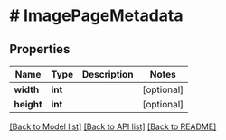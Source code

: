 # # ImagePageMetadata

## Properties

Name | Type | Description | Notes
------------ | ------------- | ------------- | -------------
**width** | **int** |  | [optional]
**height** | **int** |  | [optional]

[[Back to Model list]](../../README.md#models) [[Back to API list]](../../README.md#endpoints) [[Back to README]](../../README.md)
